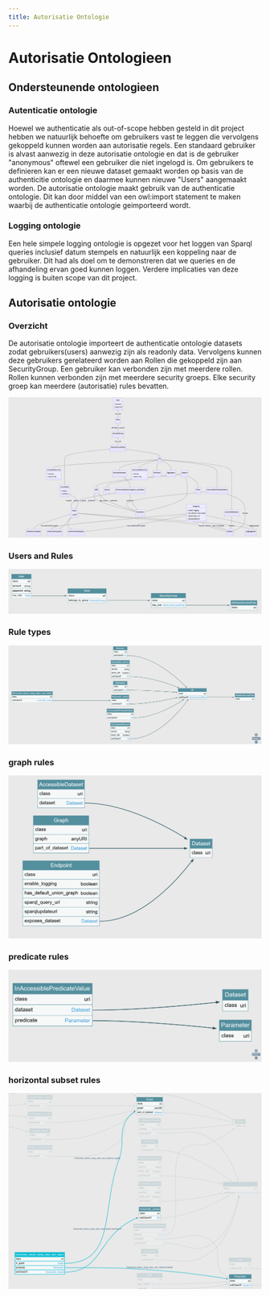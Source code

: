 ```yaml
---
title: Autorisatie Ontologie
---
```


# Autorisatie Ontologieen

## Ondersteunende ontologieen

### Autenticatie ontologie

Hoewel we authenticatie als out-of-scope hebben gesteld in dit project hebben we natuurlijk behoefte om gebruikers vast te leggen die vervolgens gekoppeld kunnen worden aan autorisatie regels. Een standaard gebruiker is alvast aanwezig in deze autorisatie ontologie en dat is de gebruiker "anonymous" oftewel een gebruiker die niet ingelogd is. Om gebruikers te definieren kan er een nieuwe dataset gemaakt worden op basis van de authenticitie ontologie en daarmee kunnen nieuwe "Users" aangemaakt worden.
De autorisatie ontologie maakt gebruik van de authenticatie ontologie. Dit kan door middel van een owl:import statement te maken waarbij de authenticatie ontologie geimporteerd wordt.  

### Logging ontologie
Een hele simpele logging ontologie is opgezet voor het loggen van Sparql queries inclusief datum stempels en natuurlijk een koppeling naar de gebruiker. Dit had als doel om te demonstreren dat we queries en de afhandeling ervan goed kunnen loggen. Verdere implicaties van deze logging is buiten scope van dit project.

## Autorisatie ontologie
### Overzicht
De autorisatie ontologie importeert de authenticatie ontologie datasets zodat gebruikers(users) aanwezig zijn als readonly data. Vervolgens kunnen deze gebruikers gerelateerd worden aan Rollen die gekoppeld zijn aan SecurityGroup. Een gebruiker kan verbonden zijn met meerdere rollen. Rollen kunnen verbonden zijn met meerdere security groeps. Elke security groep kan meerdere (autorisatie) rules bevatten. 

![authenticatie](images/auth2.png)


### Users and Rules
![Users](images/AutO1V2.png)


### Rule types
![Ruletypes](images/AutO2V2.png)

### graph rules
![Ruletypes](images/AutO3V2.png)

### predicate rules
![Ruletypes](images/AutO4V2.png)

### horizontal subset rules
![Ruletypes](images/AutO5.png)



